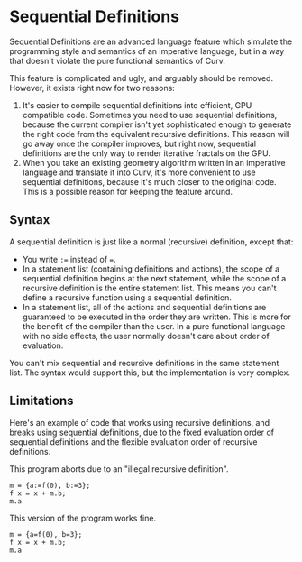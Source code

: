 # Sequential Definitions

Sequential Definitions are an advanced language feature which simulate
the programming style and semantics of an imperative language, but in a way
that doesn't violate the pure functional semantics of Curv.

This feature is complicated and ugly, and arguably should be removed.
However, it exists right now for two reasons:
 1. It's easier to compile sequential definitions into efficient, GPU compatible
    code. Sometimes you need to use sequential definitions, because the current
    compiler isn't yet sophisticated enough to generate the right code from
    the equivalent recursive definitions. This reason will go away once the
    compiler improves, but right now, sequential definitions are
    the only way to render iterative fractals on the GPU.
 2. When you take an existing geometry algorithm written in an imperative
    language and translate it into Curv, it's more convenient to use
    sequential definitions, because it's much closer to the original code.
    This is a possible reason for keeping the feature around.

## Syntax
A sequential definition is just like a normal (recursive) definition,
except that:
* You write `:=` instead of `=`.
* In a statement list (containing definitions and actions), the scope of
  a sequential definition begins at the next statement, while the scope of a
  recursive definition is the entire statement list. This means you can't
  define a recursive function using a sequential definition.
* In a statement list, all of the actions and sequential definitions are
  guaranteed to be executed in the order they are written. This is more for
  the benefit of the compiler than the user. In a pure functional language with
  no side effects, the user normally doesn't care about order of evaluation.

You can't mix sequential and recursive definitions in the same statement list.
The syntax would support this, but the implementation is very complex.

## Limitations
Here's an example of code that works using recursive definitions,
and breaks using sequential definitions, due to the fixed evaluation order
of sequential definitions and the flexible evaluation order of recursive
definitions.

This program aborts due to an "illegal recursive definition".
```
m = {a:=f(0), b:=3};
f x = x + m.b;
m.a
```

This version of the program works fine.
```
m = {a=f(0), b=3};
f x = x + m.b;
m.a
```
